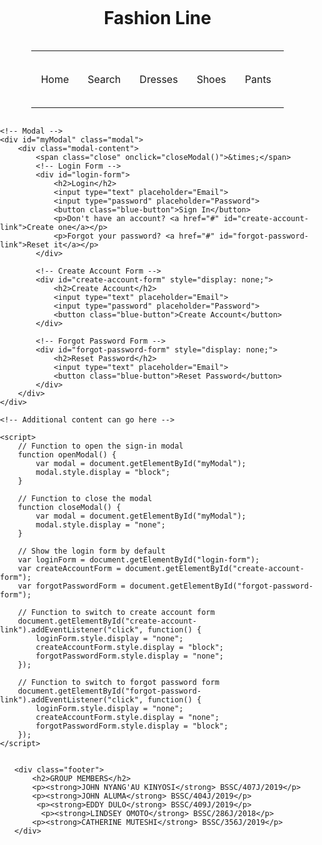 <!DOCTYPE html>
<html>
<head>
    <title>Fashion Line</title>
    <style>
        body {
            margin: 0;
            padding: 0;
            display: flex;
            flex-direction: column;
            justify-content: top;
            align-items: center;
            height: 100vh;
        }
        h1 {
            text-align: center;
        }
        table {
            width: 80%; /* Adjust the width as needed */
            border-collapse: collapse;
        }
        th, td {
            padding: 15px;
            text-align: center;
        }
        .blue-button {
            padding: 10px 20px;
            background-color: blue;
            color: white;
            border: none;
            cursor: pointer;
        }
        /* Modal Styles */
        .modal {
            display: none;
            position: fixed;
            top: 0;
            left: 0;
            width: 100%;
            height: 100%;
            background-color: rgba(0, 0, 0, 0.5);
        }
        .modal-content {
            background-color: white;
            padding: 20px;
            border-radius: 5px;
            position: absolute;
            top: 50%;
            left: 50%;
            transform: translate(-50%, -50%);
        }
        /* Close Button Style */
        .close {
            color: #888;
            float: right;
            font-size: 28px;
            font-weight: bold;
            cursor: pointer;
        }
        .close:hover,
        .close:focus {
            color: black;
            text-decoration: none;
            cursor: pointer;
        }
/* Modal Styles... */
        .footer {
            background-color: pink;
            color: black;
            text-align: center;
            padding: 20px;
            position: absolute;
            bottom: 0;
            width: 100%;
        }
        .footer h2 {
            margin: 0;
            font-size: 24px;
        }
        .footer p {
            margin: 5px 0;
        }
        /* Close Button Style... */
    </style>
</head>
<body>
    <h1>Fashion Line</h1>
    <table>
        <tr>
            <td>Home</td>
            <td>Search</td>
            <td>Dresses</td>
            <td>Shoes</td>
            <td>Pants</td>
            <td>Shirts & Tops</td>
            <td><button class="blue-button">Cart</button></td>
            <td><button class="blue-button" onclick="openModal()">Account</button></td>
        </tr>
    </table>

    <!-- Modal -->
    <div id="myModal" class="modal">
        <div class="modal-content">
            <span class="close" onclick="closeModal()">&times;</span>
            <!-- Login Form -->
            <div id="login-form">
                <h2>Login</h2>
                <input type="text" placeholder="Email">
                <input type="password" placeholder="Password">
                <button class="blue-button">Sign In</button>
                <p>Don't have an account? <a href="#" id="create-account-link">Create one</a></p>
                <p>Forgot your password? <a href="#" id="forgot-password-link">Reset it</a></p>
            </div>
            
            <!-- Create Account Form -->
            <div id="create-account-form" style="display: none;">
                <h2>Create Account</h2>
                <input type="text" placeholder="Email">
                <input type="password" placeholder="Password">
                <button class="blue-button">Create Account</button>
            </div>
            
            <!-- Forgot Password Form -->
            <div id="forgot-password-form" style="display: none;">
                <h2>Reset Password</h2>
                <input type="text" placeholder="Email">
                <button class="blue-button">Reset Password</button>
            </div>
        </div>
    </div>

    <!-- Additional content can go here -->

    <script>
        // Function to open the sign-in modal
        function openModal() {
            var modal = document.getElementById("myModal");
            modal.style.display = "block";
        }

        // Function to close the modal
        function closeModal() {
            var modal = document.getElementById("myModal");
            modal.style.display = "none";
        }

        // Show the login form by default
        var loginForm = document.getElementById("login-form");
        var createAccountForm = document.getElementById("create-account-form");
        var forgotPasswordForm = document.getElementById("forgot-password-form");

        // Function to switch to create account form
        document.getElementById("create-account-link").addEventListener("click", function() {
            loginForm.style.display = "none";
            createAccountForm.style.display = "block";
            forgotPasswordForm.style.display = "none";
        });

        // Function to switch to forgot password form
        document.getElementById("forgot-password-link").addEventListener("click", function() {
            loginForm.style.display = "none";
            createAccountForm.style.display = "none";
            forgotPasswordForm.style.display = "block";
        });
    </script>
  <!-- Footer -->
    <div class="footer">
        <h2>GROUP MEMBERS</h2>
        <p><strong>JOHN NYANG'AU KINYOSI</strong> BSSC/407J/2019</p>
        <p><strong>JOHN ALUMA</strong> BSSC/404J/2019</p>
         <p><strong>EDDY DULO</strong> BSSC/409J/2019</p>
          <p><strong>LINDSEY OMOTO</strong> BSSC/286J/2018</p>
        <p><strong>CATHERINE MUTESHI</strong> BSSC/356J/2019</p>
    </div>

</body>
</html>
